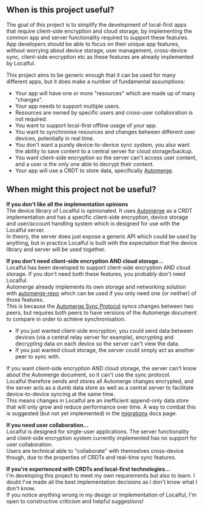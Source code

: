 
## When is this project useful?

The goal of this project is to simplify the development of local-first apps that require client-side encryption and cloud storage,
by implementing the common app and server functionality required to support these features.    
App developers should be able to focus on their unique app features, without worrying about device storage, user management,
cross-device sync, client-side encryption etc as these features are already implemented by Localful.

This project aims to be generic enough that it can be used for many different apps, but it does make a
number of fundamental assumptions:
- Your app will have one or more "resources" which are made up of many "changes".
- Your app needs to support multiple users.
- Resources are owned by specific users and cross-user collaboration is not required.
- You want to support local-first offline usage of your app.
- You want to synchronise resources and changes between different user devices, potentially in real time.
- You don't want a purely device-to-device sync system, you also want the ability to save content to a central server for cloud storage/backup.
- You want client-side encryption so the server can't access user content, and a user is the only one able to decrypt their content.
- Your app will use a CRDT to store data, specifically [Automerge](https://github.com/automerge/automerge).

## When might this project not be useful?

**If you don't like all the implementation opinions**  
The device library of Localful is opinionated. It uses [Automerge](https://github.com/automerge/automerge) as a CRDT implementation
and has a specific client-side encryption, device storage and user/account handling system which is designed for use with the Localful server.  
In theory, the server does just expose a generic API which could be used by anything, but in practice Localful is built
with the expectation that the device library and server will be used together.

**If you don't need client-side encryption AND cloud storage...**  
Localful has been developed to support client-side encryption AND cloud storage. If you don't need both these features, you probably don't need Localful.  
Automerge already implements its own storage and networking solution with [automerge-repo](https://automerge.org/docs/repositories/) which can
be used if you only need one (or neither) of those features.  
This is because the [Automerge Sync Protocol](https://automerge.org/automerge/automerge/sync/index.html) syncs changes between two peers,
but requires both peers to have versions of the Automerge document to compare in order to achieve synchronisation.
- If you just wanted client-side encryption, you could send data between devices (via a central relay server for example), encrypting and decrypting data on each device so the server can't view the data.
- If you just wanted cloud storage, the server could simply act as another peer to sync with.

If you want client-side encryption AND cloud storage, the server can't know about the Automerge document, so it can't use the sync protocol.  
Localful therefore sends and stores all Automerge changes encrypted, and the server acts as a dumb data store as well as a central server to facilitate device-to-device syncing at the same time.  
This means changes in Localful are an inefficient append-only data store that will only grow and reduce performance over time. A way to combat this
is suggested (but not yet implemented) in the [migrations]() docs page.

**If you need user collaboration...**  
Localful is designed for single-user applications. The server functionality and client-side encryption system currently implemented has no support for user collaboration.  
Users are technical able to "collaborate" with themselves cross-device though, due to the properties of CRDTs and real-time sync features.

**If you're experienced with CRDTs and local-first technologies...**  
I'm developing this project to meet my own requirements but also to learn. I doubt I've made all the best implementation decisions as I don't know what I don't know.  
If you notice anything wrong in my design or implementation of Localful, I'm open to constructive criticism and helpful suggestions!
